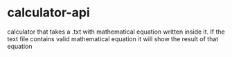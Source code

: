 # calculator-api
 calculator that takes a .txt with mathematical equation written inside it. If the text file contains valid mathematical equation it will show the result of that equation
